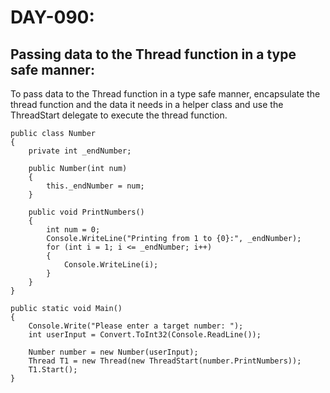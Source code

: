 # DAY-090:

## Passing data to the Thread function in a type safe manner:

To pass data to the Thread function in a type safe manner, encapsulate the thread function and the data it needs in a helper class and use the ThreadStart delegate to execute the thread function.

```
public class Number
{
    private int _endNumber;

    public Number(int num) 
    {
        this._endNumber = num;
    }

    public void PrintNumbers()
    {
        int num = 0;
        Console.WriteLine("Printing from 1 to {0}:", _endNumber);
        for (int i = 1; i <= _endNumber; i++)
        {
            Console.WriteLine(i);
        }
    }
}
```

```
public static void Main()
{
    Console.Write("Please enter a target number: ");
    int userInput = Convert.ToInt32(Console.ReadLine());

    Number number = new Number(userInput);
    Thread T1 = new Thread(new ThreadStart(number.PrintNumbers));
    T1.Start();
}
```
